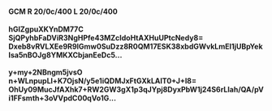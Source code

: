 #### GCM R 20/0c/400 L 20/0c/400
**hGlZgpuXKYnDM77C**<br/>**SjQPyhbFaDViR3NgHPfe43MZcIdoHtAXHuUPtcNedy8=**<br/>**Dxeb8vRVLXEe9R9lGmw0SuDzz8R0QM17ESK38xbdGWvkLmEl1jUBpYekIsa5nBOJg8YMKXCbjanEeDc5...**<br/><br/>
**y+my+2NBngm5jvsO**<br/>**n+WLnpupLl+K7OjsN/y5e1iQDMJxFtGXkLAlT0+J+I8=**<br/>**OhUy09MucJfAXhk7+RW2GW3gX1p3qJYpj8DyxPbW1j24S6rLlah/QA/pVi1FFsmth+3oVVpdC00qVo1G...**